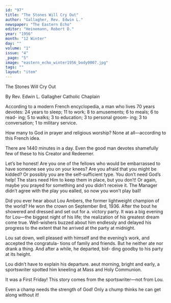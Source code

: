```yaml
---
id: "97"
title: "The Stones Will Cry Out"
author: "Gallagher, Rev. Edwin L."
newspaper: "The Eastern Echo"
editor: "Heinemann, Robert D."
year: "1956"
month: "12 Winter"
day: ""
volume: "1"
issue: "4"
_page: "5"
image: "eastern_echo_winter1956_body0007.jpg"
tags: ""
layout: "item"
---
```

The Stones Will Cry Out

By Rev. Edwin L. Gallagher
Catholic Chaplain

According to a modern French encyclopedia, a
man who lives 70 years devotes: 24 years to sleep;
11 to work; 8 to amusements; 6 to meals; 6 to read-
ing; 5 to walks; 3 to education; 3 to personal groom-
ing; 3 to conversation; 1 to military service.

How many to God in prayer and religious
worship? None at all—according to this French
idea.

There are 1440 minutes in a day. Even the
good man devotes shamefully few of these to his
Creator and Redeemer.

Let’s be honest! Are you one of the fellows
who would be embarrassed to have someone see you
on your knees? Are you afraid that you might be
kidded? Or possibly you are the self-sufficient type.
You don’t need God’s help! The stars need Him
to keep them in place, but you don’t! Or again,
maybe you prayed for something and you didn’t
receive it. The Manager didn’t agree with the play
you ealled, so now you won’t play ball!

Did you ever hear about Lou Ambers, the former
lightweight champion of the world? He won the
crown on September 8rd, 1936. After the bout he
showered and dressed and set out for a. victory
party. It was a big evening for Lou—the biggest
night of his life; the realization of his greatest
dream come true. Well-wishers buzzed about him
endlessly and delayed his progress to the extent
that he arrived at the party at midnight.

Lou sat down, well pleased with himself and
the evening’s work, and accepted the congratula-
tions of family and friends. But he neither ate nor
drank a thing. And after a while, he departed, bid-
ding goodby to his party at its height.

Lou didn’t have to explain his departure. aeut
morning, bright and early, a sportswriter spotted
him kneeling at Mass and Holy Communion.

It was a First Friday! This story comes from
the sportswriter—not from Lou.

Even a champ needs the strength of God! Only
a chump thinks he can get along without it!
